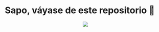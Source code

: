 <h1>Sapo, váyase de este repositorio 🤬</h1>
<center><img src="https://m.media-amazon.com/images/M/MV5BZjA0MDgyYmItNzkzMC00OTM2LThlYzktMWMxZWU3ZGNkNDI3XkEyXkFqcGc@._V1_FMjpg_UX1000_.jpg"></center>
